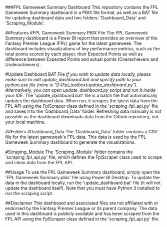 ###FPL Gameweek Summary Dashboard
This repository contains the FPL Gameweek Summary dashboard in a PBIX file format, as well as a BAT file for updating dashboard data and two folders: 'Dashboard_Data' and 'Scraping_Module'.

##Features
#FPL Gameweek Summary PBIX File
The FPL Gameweek Summary dashboard is a Power BI report that provides an overview of the Fantasy Premier League (FPL) game for the latest gameweek. The dashboard includes visualizations of key performance metrics, such as the total points scored by each player, their Expected Points as well as difference between Expected Points and actual points (Overachievers and Underachievers).

#Update Dashboard BAT File
<i>If you wish to update data locally, please make sure to edit update_dashboard.bat and specify path to your python.exe file (mine is "D:\Fpl_toolbox\update_dashboard.py").
Alternatively, you can open update_dashboard.py script and run it inside your IDE. </i>
The 'update_dashboard.bat' file is a batch file that automatically updates the dashboard data. When run, it scrapes the latest data from the FPL API using the FplScraper class defined in the 'scraping_fpl_api.py' file and saves it to the 'Dashboard_Data' folder. Refreshing data manually is not possible as the dashboard downloads data from the Github repository, not your local machine.

##Folders
#Dashboard_Data 
The 'Dashboard_Data' folder contains a CSV file for the latest gameweek's FPL data. This data is used by the FPL Gameweek Summary dashboard to generate the visualizations.

#Scraping_Module 
The 'Scraping_Module' folder contains the 'scraping_fpl_api.py' file, which defines the FplScraper class used to scrape and clean data from the FPL API.

##Usage
To use the FPL Gameweek Summary dashboard, simply open the 'FPL Gameweek Summary.pbix' file using Power BI Desktop. To update the data in the dashboard locally, run the 'update_dashboard.bat' file (it will not update the dashboard itself). Note that you must have Python 3 installed to run the scraping script.

##Disclaimer
This dashboard and associated files are not affiliated with or endorsed by the Fantasy Premier League or its parent company. The data used in this dashboard is publicly available and has been scraped from the FPL API using the FplScraper class defined in the 'scraping_fpl_api.py' file.